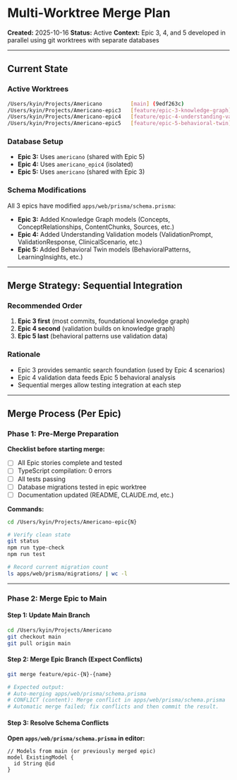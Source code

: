 # Multi-Worktree Merge Plan

**Created:** 2025-10-16
**Status:** Active
**Context:** Epic 3, 4, and 5 developed in parallel using git worktrees with separate databases

---

## Current State

### Active Worktrees
```bash
/Users/kyin/Projects/Americano         [main] (9edf263c)
/Users/kyin/Projects/Americano-epic3   [feature/epic-3-knowledge-graph] (7ccf0451) - 7 commits ahead
/Users/kyin/Projects/Americano-epic4   [feature/epic-4-understanding-validation] (e98a2124) - 2 commits ahead
/Users/kyin/Projects/Americano-epic5   [feature/epic-5-behavioral-twin] (a619dd1c) - 3 commits ahead
```

### Database Setup
- **Epic 3:** Uses `americano` (shared with Epic 5)
- **Epic 4:** Uses `americano_epic4` (isolated)
- **Epic 5:** Uses `americano` (shared with Epic 3)

### Schema Modifications
All 3 epics have modified `apps/web/prisma/schema.prisma`:
- **Epic 3:** Added Knowledge Graph models (Concepts, ConceptRelationships, ContentChunks, Sources, etc.)
- **Epic 4:** Added Understanding Validation models (ValidationPrompt, ValidationResponse, ClinicalScenario, etc.)
- **Epic 5:** Added Behavioral Twin models (BehavioralPatterns, LearningInsights, etc.)

---

## Merge Strategy: Sequential Integration

### Recommended Order
1. **Epic 3 first** (most commits, foundational knowledge graph)
2. **Epic 4 second** (validation builds on knowledge graph)
3. **Epic 5 last** (behavioral patterns use validation data)

### Rationale
- Epic 3 provides semantic search foundation (used by Epic 4 scenarios)
- Epic 4 validation data feeds Epic 5 behavioral analysis
- Sequential merges allow testing integration at each step

---

## Merge Process (Per Epic)

### Phase 1: Pre-Merge Preparation

**Checklist before starting merge:**
- [ ] All Epic stories complete and tested
- [ ] TypeScript compilation: 0 errors
- [ ] All tests passing
- [ ] Database migrations tested in epic worktree
- [ ] Documentation updated (README, CLAUDE.md, etc.)

**Commands:**
```bash
cd /Users/kyin/Projects/Americano-epic{N}

# Verify clean state
git status
npm run type-check
npm run test

# Record current migration count
ls apps/web/prisma/migrations/ | wc -l
```

---

### Phase 2: Merge Epic to Main

#### Step 1: Update Main Branch
```bash
cd /Users/kyin/Projects/Americano
git checkout main
git pull origin main
```

#### Step 2: Merge Epic Branch (Expect Conflicts)
```bash
git merge feature/epic-{N}-{name}

# Expected output:
# Auto-merging apps/web/prisma/schema.prisma
# CONFLICT (content): Merge conflict in apps/web/prisma/schema.prisma
# Automatic merge failed; fix conflicts and then commit the result.
```

#### Step 3: Resolve Schema Conflicts

**Open `apps/web/prisma/schema.prisma` in editor:**

```prisma
// Models from main (or previously merged epic)
model ExistingModel {
  id String @id
}
